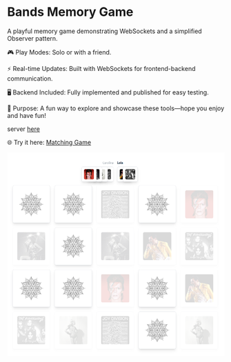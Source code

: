 # Bands Memory Game

A playful memory game demonstrating WebSockets and a simplified Observer pattern.

🎮 Play Modes: Solo or with a friend.

⚡ Real-time Updates: Built with WebSockets for frontend-backend communication.

🖥️ Backend Included: Fully implemented and published for easy testing.

🎯 Purpose: A fun way to explore and showcase these tools—hope you enjoy and have fun!

server [here](https://github.com/carolinadeff/MatchingGameServer)

🌐 Try it here: [Matching Game](https://carolinadeff.github.io/MatchingGame/)

![alt](./assets/memorygame.png)

